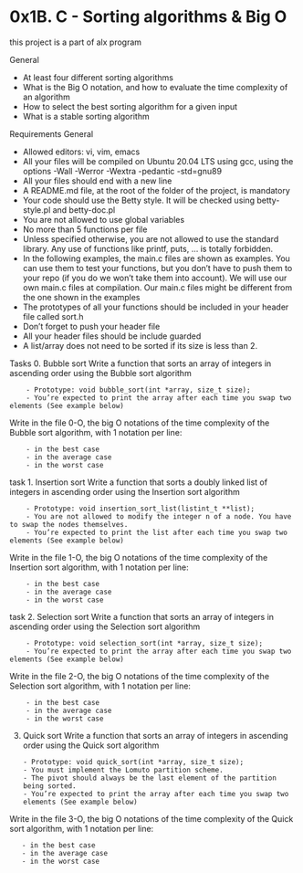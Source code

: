 # 0x1B. C - Sorting algorithms & Big O
this project is a part of alx program 

General
  - At least four different sorting algorithms
  - What is the Big O notation, and how to evaluate the time complexity of an algorithm
  - How to select the best sorting algorithm for a given input
  - What is a stable sorting algorithm
  
  Requirements
General
  - Allowed editors: vi, vim, emacs
  - All your files will be compiled on Ubuntu 20.04 LTS using gcc, using the options -Wall -Werror -Wextra -pedantic -std=gnu89
  - All your files should end with a new line
  - A README.md file, at the root of the folder of the project, is mandatory
  - Your code should use the Betty style. It will be checked using betty-style.pl and betty-doc.pl
  - You are not allowed to use global variables
  - No more than 5 functions per file
  - Unless specified otherwise, you are not allowed to use the standard library. Any use of functions like printf, puts, … is totally forbidden.
  - In the following examples, the main.c files are shown as examples. You can use them to test your functions, but you don’t have to push them to your repo (if you do we won’t take them into account). We will use our own main.c files at compilation. Our main.c files might be different from the one shown in the examples
  - The prototypes of all your functions should be included in your header file called sort.h
  - Don’t forget to push your header file
  - All your header files should be include guarded
  - A list/array does not need to be sorted if its size is less than 2.
  
  Tasks
    0. Bubble sort
    Write a function that sorts an array of integers in ascending order using the Bubble sort algorithm

        - Prototype: void bubble_sort(int *array, size_t size);
        - You’re expected to print the array after each time you swap two elements (See example below)
   Write in the file 0-O, the big O notations of the time complexity of the Bubble sort algorithm, with 1 notation per line:

        - in the best case
        - in the average case
        - in the worst case

task 1. Insertion sort
Write a function that sorts a doubly linked list of integers in ascending order using the Insertion sort algorithm

        - Prototype: void insertion_sort_list(listint_t **list);
        - You are not allowed to modify the integer n of a node. You have to swap the nodes themselves.
        - You’re expected to print the list after each time you swap two elements (See example below)
Write in the file 1-O, the big O notations of the time complexity of the Insertion sort algorithm, with 1 notation per line:

        - in the best case
        - in the average case
        - in the worst case

task 2. Selection sort
Write a function that sorts an array of integers in ascending order using the Selection sort algorithm

        - Prototype: void selection_sort(int *array, size_t size);
        - You’re expected to print the array after each time you swap two elements (See example below)
Write in the file 2-O, the big O notations of the time complexity of the Selection sort algorithm, with 1 notation per line:

        - in the best case
        - in the average case
        - in the worst case
        
 3. Quick sort
  Write a function that sorts an array of integers in ascending order using the Quick sort algorithm

        - Prototype: void quick_sort(int *array, size_t size);
        - You must implement the Lomuto partition scheme.
        - The pivot should always be the last element of the partition being sorted.
        - You’re expected to print the array after each time you swap two elements (See example below)
Write in the file 3-O, the big O notations of the time complexity of the Quick sort algorithm, with 1 notation per line:

       - in the best case
       - in the average case
       - in the worst case
            
